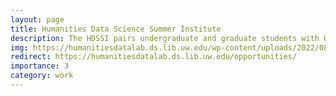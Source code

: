 ```yaml
---
layout: page
title: Humanities Data Science Summer Institute
description: The HDSSI pairs undergraduate and graduate students with UW faculty and staff who are engaged in humanities data science research during the summer. The program is sponsored by the Data Science Minor.
img: https://humanitiesdatalab.ds.lib.uw.edu/wp-content/uploads/2022/08/Humanities-Data-Science-Lab-@-UW.png
redirect: https://humanitiesdatalab.ds.lib.uw.edu/opportunities/
importance: 3
category: work
---
```


